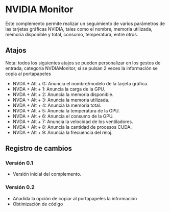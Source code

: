 # NVIDIA Monitor

Este complemento permite realizar un seguimiento de varios parámetros de las tarjetas gráficas NVIDIA, tales como el nombre, memoria utilizada, memoria disponible y total, consumo, temperatura, entre otros.

## Atajos

Nota: todos los siguientes atajos se pueden personalizar en los gestos de entrada, categoría NVDIAMonitor, si se pulsan 2 veces la información  se copia al portapapeles

- NVDA + Alt + G: Anuncia el nombre/modelo de la tarjeta gráfica.
- NVDA + Alt + 1: Anuncia la carga de la GPU.
- NVDA + Alt + 2: Anuncia la memoria disponible.
- NVDA + Alt + 3: Anuncia la memoria utilizada.
- NVDA + Alt + 4: Anuncia la memoria total.
- NVDA + Alt + 5: Anuncia la temperatura de la GPU.
- NVDA + Alt + 6: Anuncia el consumo de la GPU.
- NVDA + Alt + 7: Anuncia la velocidad de los ventiladores.
- NVDA + Alt + 8: Anuncia la cantidad de procesos CUDA.
- NVDA + Alt + 9: Anuncia la frecuencia del reloj.

## Registro de cambios

### Versión 0.1

- Versión inicial del complemento.

### Versión 0.2

- Añadida la opción de copiar al portapapeles la información
- Obtimización de código